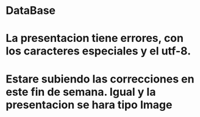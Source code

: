 # DataBase
# La presentacion tiene errores, con los caracteres especiales y el utf-8.
# Estare subiendo las correcciones en este fin de semana. Igual y la presentacion se hara tipo Image

